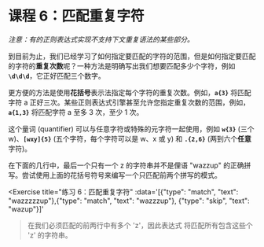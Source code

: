# 课程 6：匹配重复字符

*注意：有的正则表达式实现不支持下文重复语法的某些部分。*

到目前为止，我们已经学习了如何指定要匹配的字符的范围，但是如何指定要匹配的字符的**重复次数**呢？一种方法是明确写出我们想要匹配多少个字符，例如 **`\d\d\d`**，它正好匹配三个数字。

更方便的方法是使用**花括号**表示法指定每个字符的重复次数。例如，**`a{3}`** 将匹配字符 a 正好三次。某些正则表达式引擎甚至允许您指定重复次数的范围，例如，**`a{1,3}`** 将匹配字符 a 至多 3 次，至少 1 次。

这个量词 (quantifier) 可以与任意字符或特殊的元字符一起使用，例如 **`w{3}`** (三个 w)、**`[wxy]{5}`** (五个字符，每个字符可以是 w、x 或 y) 和 **`.{2,6}`** (两到六个**任意**字符)。

在下面的几行中，最后一个只有一个 z 的字符串并不是俚语 "wazzup" 的正确拼写。尝试使用上面的花括号符号来编写一个只匹配前两个拼写的模式。

<Exercise
  title="练习 6：匹配重复字符"
  :data='[{"type": "match", "text": "wazzzzzup"},{"type": "match", "text": "wazzzup"}, {"type": "skip", "text": "wazup"}]'
>在我们必须匹配的前两行中有多个 'z'，因此表达式 <SolutionLink text="waz{3,5}up" /> 将匹配所有包含这些个 'z' 的字符串。</Exercise>